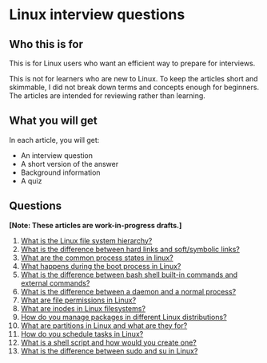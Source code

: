 # Linux interview questions

## Who this is for

This is for Linux users who want an efficient way to prepare for interviews.

This is not for learners who are new to Linux. To keep the articles short and skimmable, I did not break down terms and concepts enough for beginners. The articles are intended for reviewing rather than learning.

## What you will get

In each article, you will get:
- An interview question
- A short version of the answer
- Background information
- A quiz

## Questions

**[Note: These articles are work-in-progress drafts.]**

1. [What is the Linux file system hierarchy?](https://github.com/jablonskidev/linux-interview-questions/blob/main/questions/linux-file-system-hierarchy.md)
2. [What is the difference between hard links and soft/symbolic links?](https://github.com/jablonskidev/linux-interview-questions/blob/main/questions/linux-hard-links-soft-or-symbolic-links.md)
3. [What are the common process states in linux?](https://github.com/jablonskidev/linux-interview-questions/blob/main/questions/linux-process-states.md)
4. [What happens during the boot process in Linux?](https://github.com/jablonskidev/linux-interview-questions/blob/main/questions/linux-boot-process.md)
5. [What is the difference between bash shell built-in commands and external commands?](https://github.com/jablonskidev/linux-interview-questions/blob/main/questions/linux-built-in-vs-external-commands.md)
6. [What is the difference between a daemon and a normal process?](https://github.com/jablonskidev/linux-interview-questions/blob/main/questions/linux-daemon-vs-process.md)
7. [What are file permissions in Linux?](https://github.com/jablonskidev/linux-interview-questions/blob/main/questions/linux-file-permissions.md)
8. [What are inodes in Linux filesystems?](https://github.com/jablonskidev/linux-interview-questions/blob/main/questions/linux-inodes.md)
9. [How do you manage packages in different Linux distributions?](https://github.com/jablonskidev/linux-interview-questions/blob/main/questions/linux-package-management.md)
10. [What are partitions in Linux and what are they for?](https://github.com/jablonskidev/linux-interview-questions/blob/main/questions/linux-partitions.md)
11. [How do you schedule tasks in Linux?](https://github.com/jablonskidev/linux-interview-questions/blob/main/questions/linux-schedule-tasks.md)
12. [What is a shell script and how would you create one?](https://github.com/jablonskidev/linux-interview-questions/blob/main/questions/linux-shell-script.md)
13. [What is the difference between sudo and su in Linux?](https://github.com/jablonskidev/linux-interview-questions/blob/main/questions/linux-sudo-vs-su.md)
